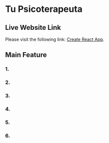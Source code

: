 # Tu Psicoterapeuta

## Live Website Link
Please visit the following link: [Create React App](https://github.com/facebook/create-react-app).

## Main Feature

### 1.
### 2.
### 3.
### 4.
### 5.
### 6.